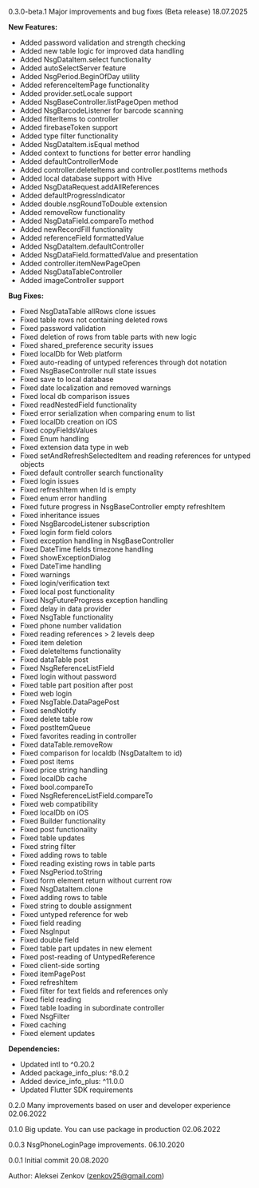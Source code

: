 0.3.0-beta.1
Major improvements and bug fixes (Beta release)
18.07.2025

**New Features:**
- Added password validation and strength checking
- Added new table logic for improved data handling
- Added NsgDataItem.select functionality
- Added autoSelectServer feature
- Added NsgPeriod.BeginOfDay utility
- Added referenceItemPage functionality
- Added provider.setLocale support
- Added NsgBaseController.listPageOpen method
- Added NsgBarcodeListener for barcode scanning
- Added filterItems to controller
- Added firebaseToken support
- Added type filter functionality
- Added NsgDataItem.isEqual method
- Added context to functions for better error handling
- Added defaultControllerMode
- Added controller.deleteItems and controller.postItems methods
- Added local database support with Hive
- Added NsgDataRequest.addAllReferences
- Added defaultProgressIndicator
- Added double.nsgRoundToDouble extension
- Added removeRow functionality
- Added NsgDataField.compareTo method
- Added newRecordFill functionality
- Added referenceField formattedValue
- Added NsgDataItem.defaultController
- Added NsgDataField.formattedValue and presentation
- Added controller.itemNewPageOpen
- Added NsgDataTableController
- Added imageController support

**Bug Fixes:**
- Fixed NsgDataTable allRows clone issues
- Fixed table rows not containing deleted rows
- Fixed password validation
- Fixed deletion of rows from table parts with new logic
- Fixed shared_preference security issues
- Fixed localDb for Web platform
- Fixed auto-reading of untyped references through dot notation
- Fixed NsgBaseController null state issues
- Fixed save to local database
- Fixed date localization and removed warnings
- Fixed local db comparison issues
- Fixed readNestedField functionality
- Fixed error serialization when comparing enum to list
- Fixed localDb creation on iOS
- Fixed copyFieldsValues
- Fixed Enum handling
- Fixed extension data type in web
- Fixed setAndRefreshSelectedItem and reading references for untyped objects
- Fixed default controller search functionality
- Fixed login issues
- Fixed refreshItem when Id is empty
- Fixed enum error handling
- Fixed future progress in NsgBaseController empty refreshItem
- Fixed inheritance issues
- Fixed NsgBarcodeListener subscription
- Fixed login form field colors
- Fixed exception handling in NsgBaseController
- Fixed DateTime fields timezone handling
- Fixed showExceptionDialog
- Fixed DateTime handling
- Fixed warnings
- Fixed login/verification text
- Fixed local post functionality
- Fixed NsgFutureProgress exception handling
- Fixed delay in data provider
- Fixed NsgTable functionality
- Fixed phone number validation
- Fixed reading references > 2 levels deep
- Fixed item deletion
- Fixed deleteItems functionality
- Fixed dataTable post
- Fixed NsgReferenceListField
- Fixed login without password
- Fixed table part position after post
- Fixed web login
- Fixed NsgTable.DataPagePost
- Fixed sendNotify
- Fixed delete table row
- Fixed postItemQueue
- Fixed favorites reading in controller
- Fixed dataTable.removeRow
- Fixed comparison for localdb (NsgDataItem to id)
- Fixed post items
- Fixed price string handling
- Fixed localDb cache
- Fixed bool.compareTo
- Fixed NsgReferenceListField.compareTo
- Fixed web compatibility
- Fixed localDb on iOS
- Fixed Builder functionality
- Fixed post functionality
- Fixed table updates
- Fixed string filter
- Fixed adding rows to table
- Fixed reading existing rows in table parts
- Fixed NsgPeriod.toString
- Fixed form element return without current row
- Fixed NsgDataItem.clone
- Fixed adding rows to table
- Fixed string to double assignment
- Fixed untyped reference for web
- Fixed field reading
- Fixed NsgInput
- Fixed double field
- Fixed table part updates in new element
- Fixed post-reading of UntypedReference
- Fixed client-side sorting
- Fixed itemPagePost
- Fixed refreshItem
- Fixed filter for text fields and references only
- Fixed field reading
- Fixed table loading in subordinate controller
- Fixed NsgFilter
- Fixed caching
- Fixed element updates

**Dependencies:**
- Updated intl to ^0.20.2
- Added package_info_plus: ^8.0.2
- Added device_info_plus: ^11.0.0
- Updated Flutter SDK requirements

0.2.0
Many improvements based on user and developer experience 
02.06.2022

0.1.0
Big update. You can use package in production
02.06.2022

0.0.3
NsgPhoneLoginPage improvements.
06.10.2020

0.0.1
Initial commit
20.08.2020

Author: Aleksei Zenkov (zenkov25@gmail.com)